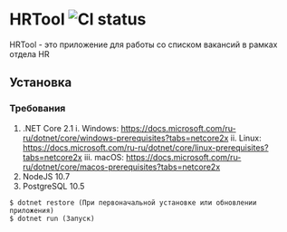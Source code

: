 # HRTool ![CI status](https://img.shields.io/badge/build-passing-brightgreen.svg)

HRTool - это приложение для работы со списком вакансий в рамках отдела HR

## Установка

### Требования

1. .NET Core 2.1
  i. Windows: https://docs.microsoft.com/ru-ru/dotnet/core/windows-prerequisites?tabs=netcore2x
 ii. Linux: https://docs.microsoft.com/ru-ru/dotnet/core/linux-prerequisites?tabs=netcore2x
 iii. macOS: https://docs.microsoft.com/ru-ru/dotnet/core/macos-prerequisites?tabs=netcore2x
2. NodeJS 10.7
3. PostgreSQL 10.5
```
$ dotnet restore (При первоначальной установке или обновлении приложения)
$ dotnet run (Запуск)
```

